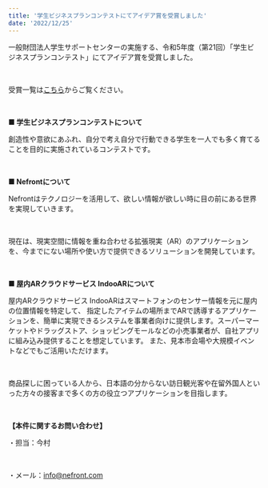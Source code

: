 ```yaml
---
title: '学生ビジネスプランコンテストにてアイデア賞を受賞しました'
date: '2022/12/25'
---
```


一般財団法人学生サポートセンターの実施する、令和5年度（第21回）「学生ビジネスプランコンテスト」にてアイデア賞を受賞しました。

<br />

受賞一覧は[こちら](http://www.gakusei-sc.or.jp/pdf/r3bis_4_1.pdf?221223)からご覧ください。

<br />

<strong>■ 学生ビジネスプランコンテストについて</strong>

創造性や意欲にあふれ、自分で考え自分で行動できる学生を一人でも多く育てることを目的に実施されているコンテストです。

<br />

<strong>■ Nefrontについて</strong>

Nefrontはテクノロジーを活用して、欲しい情報が欲しい時に目の前にある世界を実現していきます。

<br />

現在は、現実空間に情報を重ね合わせる拡張現実（AR）のアプリケーションを、今までにない場所や使い方で提供できるソリューションを開発しています。

<br />

<strong>■ 屋内ARクラウドサービス IndooARについて</strong>

屋内ARクラウドサービス IndooARはスマートフォンのセンサー情報を元に屋内の位置情報を特定して、 指定したアイテムの場所までARで誘導するアプリケーションを、簡単に実現できるシステムを事業者向けに提供します。スーパーマーケットやドラッグストア、ショッピングモールなどの小売事業者が、自社アプリに組み込み提供することを想定しています。 また、見本市会場や大規模イベントなどでもご活用いただけます。

<br />

商品探しに困っている人から、日本語の分からない訪日観光客や在留外国人といった方々の接客まで多くの方の役立つアプリケーションを目指します。

<br />

<strong>【本件に関するお問い合わせ】</strong>

・担当：今村

<br />

・メール：info@nefront.com
